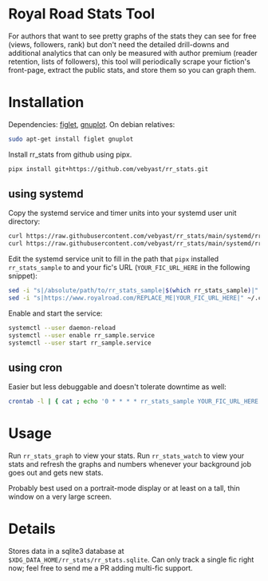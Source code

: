 # Royal Road Stats Tool

For authors that want to see pretty graphs of the stats they can see
for free (views, followers, rank) but don't need the detailed
drill-downs and additional analytics that can only be measured with
author premium (reader retention, lists of followers), this tool will
periodically scrape your fiction's front-page, extract the public
stats, and store them so you can graph them.

# Installation

Dependencies: [figlet](http://www.figlet.org/),
[gnuplot](http://www.gnuplot.info/). On debian relatives:

```sh
sudo apt-get install figlet gnuplot
```

Install rr_stats from github using pipx.

```sh
pipx install git+https://github.com/vebyast/rr_stats.git
```

## using systemd

Copy the systemd service and timer units into your systemd user unit
directory:

```sh
curl https://raw.githubusercontent.com/vebyast/rr_stats/main/systemd/rr_sample.service > ~/.config/systemd/user/rr_sample.service
curl https://raw.githubusercontent.com/vebyast/rr_stats/main/systemd/rr_sample.timer > ~/.config/systemd/user/rr_sample.timer
```

Edit the systemd service unit to fill in the path that `pipx`
installed `rr_stats_sample` to and your fic's URL (`YOUR_FIC_URL_HERE`
in the following snippet):

```sh
sed -i "s|/absolute/path/to/rr_stats_sample|$(which rr_stats_sample)|" ~/.config/systemd/user/rr_sample.service
sed -i "s|https://www.royalroad.com/REPLACE_ME|YOUR_FIC_URL_HERE|" ~/.config/systemd/user/rr_sample.service
```

Enable and start the service:

```sh
systemctl --user daemon-reload 
systemctl --user enable rr_sample.service
systemctl --user start rr_sample.service
```

## using cron

Easier but less debuggable and doesn't tolerate downtime as well:

```sh
crontab -l | { cat ; echo '0 * * * * rr_stats_sample YOUR_FIC_URL_HERE'} | crontab -
```

# Usage

Run `rr_stats_graph` to view your stats. Run `rr_stats_watch` to view
your stats and refresh the graphs and numbers whenever your background
job goes out and gets new stats.

Probably best used on a portrait-mode display or at least on a tall,
thin window on a very large screen.

# Details

Stores data in a sqlite3 database at
`$XDG_DATA_HOME/rr_stats/rr_stats.sqlite`. Can only track a single fic
right now; feel free to send me a PR adding multi-fic support.
